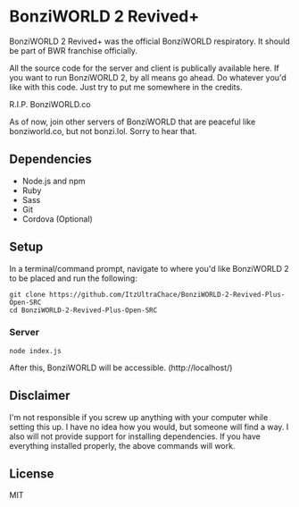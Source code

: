 # BonziWORLD 2 Revived+
BonziWORLD 2 Revived+ was the official BonziWORLD respiratory. It should be part of BWR franchise officially.

All the source code for the server and client is publically available here. If you want to run BonziWORLD 2, by all means go ahead.
Do whatever you'd like with this code. Just try to put me somewhere in the credits.

R.I.P. BonziWORLD.co

As of now, join other servers of BonziWORLD that are peaceful like bonziworld.co, but not bonzi.lol. Sorry to hear that.

## Dependencies
- Node.js and npm
- Ruby
- Sass
- Git
- Cordova (Optional)

## Setup
In a terminal/command prompt, navigate to where you'd like BonziWORLD 2 to be placed and run the following:
```
git clone https://github.com/ItzUltraChace/BonziWORLD-2-Revived-Plus-Open-SRC
cd BonziWORLD-2-Revived-Plus-Open-SRC
```



### Server
```
node index.js
```
After this, BonziWORLD will be accessible. (http://localhost/)

## Disclaimer
I'm not responsible if you screw up anything with your computer while setting this up. I have no idea how you would, but someone will find a way. I also will not provide support for installing dependencies. If you have everything installed properly, the above commands will work.

## License
MIT
